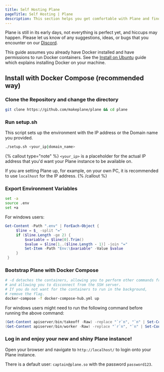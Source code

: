 ```yaml
---
title: Self Hosting Plane
pageTitle: Self Hosting | Plane
description: This section helps you get comfortable with Plane and find your way around more effectively.
---
```


Plane is still in its early days, not everything is perfect yet, and
hiccups may happen. Please let us know of any suggestions, ideas, or bugs that
you encounter on our [Discord](https://discord.com/invite/A92xrEGCge).

This guide assumes you already have Docker installed
and have permissions to run Docker containers.
See the [Install on Ubuntu](https://docs.docker.com/engine/install/ubuntu/)
guide which explains installing Docker on your machine.

## Install with Docker Compose (recommended way)

### Clone the Repository and change the directory

```bash
git clone https://github.com/makeplane/plane && cd plane
```

### Run setup.sh

This script sets up the environment with the IP address or the Domain name you provided.

```bash
./setup.sh <your_ip|domain_name>
```

{% callout type="note" %}
`<your_ip>` is a placeholder for the actual IP address
that you'd want your Plane instance to be available on.

If you are setting Plane up, for example, on your own PC,
it is recommended to use `localhost` for the IP address.
{% /callout %}

### Export Environment Variables

```bash
set -a
source .env
set +a
```

For windows users:

```powershell
Get-Content -Path ".env" | ForEach-Object {
     $line = $_ -split "="
     if ($line.Length -ge 2) {
         $variable = $line[0].Trim()
         $value = $line[1..($line.Length - 1)] -join "="
         Set-Item -Path "Env:\$variable" -Value $value
     }
 }
```

### Bootstrap Plane with Docker Compose

```bash
# -d detaches the containers, allowing you to perform other commands from the same shell
# and allowing you to disconnect from the SSH server.
# If you do not want for the containers to run in the background,
# remove the flag.
docker-compose -f docker-compose-hub.yml up
```

For windows users might need to run the following command before running the above command:

```powershell
(Get-Content apiserver/bin/takeoff -Raw) -replace "`r`n", "`n" | Set-Content apiserver/bin/takeoff -NoNewline
(Get-Content apiserver/bin/worker -Raw) -replace "`r`n", "`n" | Set-Content apiserver/bin/worker -NoNewline
```

### Log in and enjoy your new and shiny Plane instance!

Open your browser and navigate to `http://localhost/` to login onto your Plane instance.

There is a default user: `captain@plane.so` with the password `password123`.
